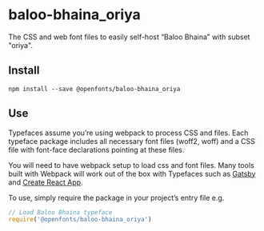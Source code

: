 
# baloo-bhaina_oriya

The CSS and web font files to easily self-host “Baloo Bhaina” with subset "oriya".

## Install

`npm install --save @openfonts/baloo-bhaina_oriya`

## Use

Typefaces assume you’re using webpack to process CSS and files. Each typeface
package includes all necessary font files (woff2, woff) and a CSS file with
font-face declarations pointing at these files.

You will need to have webpack setup to load css and font files. Many tools built
with Webpack will work out of the box with Typefaces such as [Gatsby](https://github.com/gatsbyjs/gatsby)
and [Create React App](https://github.com/facebookincubator/create-react-app).

To use, simply require the package in your project’s entry file e.g.

```javascript
// Load Baloo Bhaina typeface
require('@openfonts/baloo-bhaina_oriya')
```
